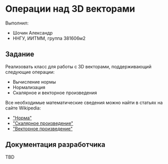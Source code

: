 # Операции над 3D векторами

Выполнил:

 - Шочин Александр
 - ННГУ, ИИТММ, группа 381606м2

## Задание

Реализовать класс для работы с 3D векторами, поддерживающий следующие операции:

 - Вычисление нормы
 - Нормализация
 - Скалярное и векторное произведения

Все необходимые математические сведения можно найти в статьях на сайте Wikipedia:
 - ["Норма"][norm]
 - ["Скалярное произведение"][dotproduct]
 - ["Векторное произведение"][crossproduct]

## Документация разработчика

TBD

<!-- LINKS -->

[norm]: https://ru.wikipedia.org/wiki/%D0%9D%D0%BE%D1%80%D0%BC%D0%B0_%28%D0%BC%D0%B0%D1%82%D0%B5%D0%BC%D0%B0%D1%82%D0%B8%D0%BA%D0%B0%29#.D0.9D.D0.BE.D1.80.D0.BC.D0.B0_.D0.B2.D0.B5.D0.BA.D1.82.D0.BE.D1.80.D0.B0
[dotproduct]: https://ru.wikipedia.org/wiki/%D0%A1%D0%BA%D0%B0%D0%BB%D1%8F%D1%80%D0%BD%D0%BE%D0%B5_%D0%BF%D1%80%D0%BE%D0%B8%D0%B7%D0%B2%D0%B5%D0%B4%D0%B5%D0%BD%D0%B8%D0%B5
[crossproduct]: https://ru.wikipedia.org/wiki/%D0%92%D0%B5%D0%BA%D1%82%D0%BE%D1%80%D0%BD%D0%BE%D0%B5_%D0%BF%D1%80%D0%BE%D0%B8%D0%B7%D0%B2%D0%B5%D0%B4%D0%B5%D0%BD%D0%B8%D0%B5